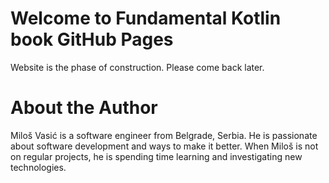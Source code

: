 # Welcome to Fundamental Kotlin book GitHub Pages

Website is the phase of construction. Please come back later.

# About the Author

Miloš Vasić is a software engineer from Belgrade, Serbia. He is passionate about software development and ways to make it better. When Miloš is not on regular projects, he is spending time learning and investigating new technologies.

